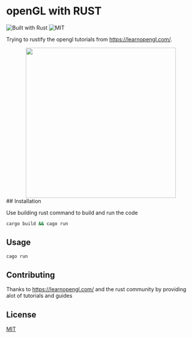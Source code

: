 # openGL with RUST

![Built with Rust][badge-1] ![MIT](https://img.shields.io/badge/license-MIT-blue.svg)

Trying to rustify the opengl tutorials from https://learnopengl.com/.
<div align="center" markdown="1">
<img src="resouces/pictures/opengl_with_rust.png" height=400px width=400px>
</div>
## Installation

Use building rust command to build and run the code

```bash
cargo build && cago run
```

## Usage

```bash
cago run

```

## Contributing

Thanks to https://learnopengl.com/ and the rust community by providing alot of tutorials and guides

## License

[MIT](https://choosealicense.com/licenses/mit/)


[badge-1]: https://img.shields.io/badge/Built%20with-Rust-Purple
